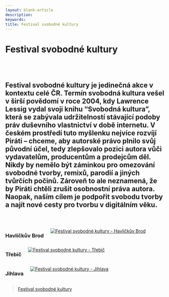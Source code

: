 ```yaml
---
layout: blank-article
description: 
keywords: 
title: Festival svobodné kultury
---
```

<div id="fb-root"></div>
<script async defer crossorigin="anonymous" src="https://connect.facebook.net/cs_CZ/sdk.js#xfbml=1&version=v4.0&appId=512115299592767&autoLogAppEvents=1"></script>
<div class="pce-hero pce-hero--entry">
    <div class="pce-hero__content">
        <h1 class="c-page-title">Festival svobodné kultury</h1><br><br>
        <h2 class="t-h4-alt">
          Festival svobodné kultury je jedinečná akce v kontextu celé ČR. Termín svobodná kultura vešel v širší povědomí v roce 2004, kdy Lawrence Lessig vydal svoji knihu “Svobodná kultura”, která se zabývala udržitelností stávající podoby práv duševního vlastnictví v době internetu. V českém prostředí tuto myšlenku nejvíce rozvíjí Piráti – chceme, aby autorské právo plnilo svůj původní účel, tedy zlepšovalo pozici autora vůči vydavatelům, producentům a prodejcům děl. Nikdy by nemělo být záminkou pro omezování svobodné tvorby, remixů, parodií a jiných tvůrčích počinů. Zároveň to ale neznamená, že by Piráti chtěli zrušit osobnostní práva autora. Naopak, naším cílem je podpořit svobodu tvorby a najít nové cesty pro tvorbu v digitálním věku.
      </h2>
    </div>
</div>
<br>
<br>
<div class="o-section">
  <div class="row">
    <div class="columns medium-4">
      <div class="o-section-header o-section-header--bordered">
        <h3 class="o-section__heading t-h4-alt">Havlíčkův Brod</h3>
      </div>
      <a href="/cinnost/fsk/havlbrod/"><img src="https://raw.githubusercontent.com/pirati-web/vysocina.pirati.cz/master/assets/img/fsk/havlbrod.png" alt="Festival svobodné kultury - Havlíčkův Brod" style="margin:10px 0px"></a>
    </div>
    <div class="columns medium-4">
      <div class="o-section-header o-section-header--bordered">
        <h3 class="o-section__heading t-h4-alt">Třebíč</h3>
      </div>
      <a href="/cinnost/fsk/trebic/"><img src="https://raw.githubusercontent.com/pirati-web/vysocina.pirati.cz/master/assets/img/fsk/trebic.png" alt="Festival svobodné kultury - Třebíč" style="margin:10px 0px"></a>
    </div>
    <div class="columns medium-4">
      <div class="o-section-header o-section-header--bordered">
        <h3 class="o-section__heading t-h4-alt">Jihlava</h3>
      </div>
      <a href="/cinnost/fsk/jihlava/"><img src="https://raw.githubusercontent.com/pirati-web/vysocina.pirati.cz/master/assets/img/fsk/jihlava.png" alt="Festival svobodné kultury - Jihlava" style="margin:10px 0px"></a>
    </div>
  </div>
</div>



<div style="width: 50%;"class="fb-page" data-href="https://www.facebook.com/festivalsvobodnekultury/" data-tabs="timeline, events" data-width="500" data-height="" data-small-header="true" data-adapt-container-width="true" data-hide-cover="true" data-show-facepile="true"><blockquote cite="https://www.facebook.com/festivalsvobodnekultury/" class="fb-xfbml-parse-ignore"><a href="https://www.facebook.com/festivalsvobodnekultury/">Festival svobodné kultury</a></blockquote></div>

<br><br><br>
